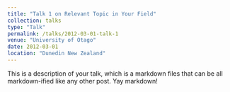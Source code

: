 ```yaml
---
title: "Talk 1 on Relevant Topic in Your Field"
collection: talks
type: "Talk"
permalink: /talks/2012-03-01-talk-1
venue: "University of Otago"
date: 2012-03-01
location: "Dunedin New Zealand"
---
```


This is a description of your talk, which is a markdown files that can be all markdown-ified like any other post. Yay markdown!
